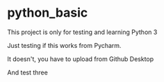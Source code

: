 # python_basic
This project is only for testing and learning Python 3

Just testing if this works from Pycharm. 

It doesn't, you have to upload from Github Desktop

And test three